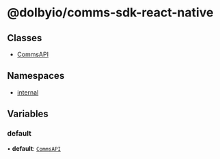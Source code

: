 # @dolbyio/comms-sdk-react-native

## Classes

- [CommsAPI](classes/CommsAPI.md)

## Namespaces

- [internal](modules/internal.md)

## Variables

### default

• **default**: [`CommsAPI`](classes/CommsAPI.md)
